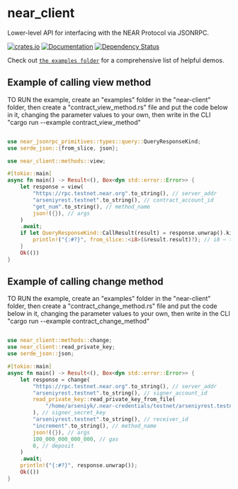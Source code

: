 # near_client

Lower-level API for interfacing with the NEAR Protocol via JSONRPC.

[![crates.io](https://img.shields.io/crates/v/near-jsonrpc-client?label=latest)](https://crates.io/crates/near-jsonrpc-client)
[![Documentation](https://docs.rs/near-jsonrpc-client/badge.svg)](https://docs.rs/near-jsonrpc-client)
[![Dependency Status](https://deps.rs/crate/near-jsonrpc-client/0.3.0/status.svg)](https://deps.rs/crate/near-jsonrpc-client/0.3.0)

Check out [`the examples folder`](https://github.com/near/near-jsonrpc-client-rs/tree/master/examples) for a comprehensive list of helpful demos.

## Example of calling view method

TO RUN the example, create an "examples" folder in the "near-client" folder, then create a "contract_view_method.rs" file and put the code below in it, changing the parameter values to your own, then write in the CLI "cargo run --example contract_view_method"

```rust

use near_jsonrpc_primitives::types::query::QueryResponseKind;
use serde_json::{from_slice, json};

use near_client::methods::view;

#[tokio::main]
async fn main() -> Result<(), Box<dyn std::error::Error>> {
    let response = view(
        "https://rpc.testnet.near.org".to_string(), // server_addr
        "arseniyrest.testnet".to_string(), // contract_account_id
        "get_num".to_string(), // method_name
        json!({}), // args
    )
    .await;
    if let QueryResponseKind::CallResult(result) = response.unwrap().kind {
        println!("{:#?}", from_slice::<i8>(&result.result)?); // i8 — type of the result returned by the get_num method
    }
    Ok(())
}

```

## Example of calling change method

TO RUN the example, create an "examples" folder in the "near-client" folder, then create a "contract_change_method.rs" file and put the code below in it, changing the parameter values to your own, then write in the CLI "cargo run --example contract_change_method"

```rust

use near_client::methods::change;
use near_client::read_private_key;
use serde_json::json;

#[tokio::main]
async fn main() -> Result<(), Box<dyn std::error::Error>> {
    let response = change(
        "https://rpc.testnet.near.org".to_string(), // server_addr
        "arseniyrest.testnet".to_string(), // signer_account_id
        read_private_key::read_private_key_from_file(
            "/home/arseniyk/.near-credentials/testnet/arseniyrest.testnet.json",
        ), // signer_secret_key
        "arseniyrest.testnet".to_string(), // receiver_id
        "increment".to_string(), // method_name
        json!({}), // args
        100_000_000_000_000, // gas
        0, // deposit
    )
    .await;
    println!("{:#?}", response.unwrap());
    Ok(())
}

```
